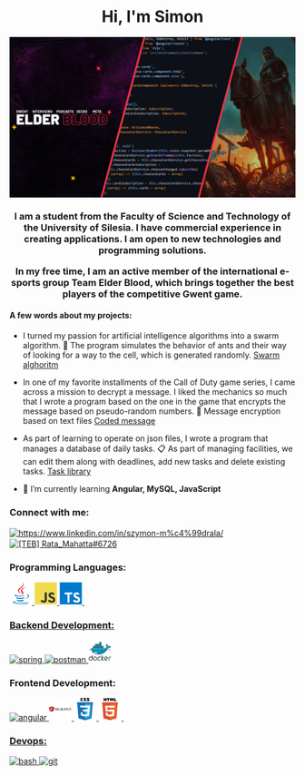 <link href="https://fonts.googleapis.com/css2?family=Raleway&display=swap" rel="stylesheet">

<!-- <style>
    .custom-font {
        font-family: 'Raleway', sans-serif;
    }
</style> -->

<h1 align="center" class="custom-font">Hi, I'm Simon</h1>
<img src="Bez tytułu.jpg" alt="Your Image" style="display: block; margin: 0 auto;">
<h3 align="center" >I am a student from the Faculty of Science and Technology of the University of Silesia. I have commercial experience in creating applications. I am open to new technologies and programming solutions. 
  <p>
    In my free time, I am an active member of the international e-sports group Team Elder Blood, which brings together the best players of the competitive Gwent game.</h3>
    
 <h4> A few words about my projects: </h3>

- I turned my passion for artificial intelligence algorithms into a swarm algorithm.
🐜 The program simulates the behavior of ants and their way of looking for a way to the cell, which is generated randomly. [Swarm alghoritm](https://github.com/Ratamahattaa/SwarmAlgorithm)

- In one of my favorite installments of the Call of Duty game series, I came across a mission to decrypt a message. I liked the mechanics so much that I wrote a program based on the one in the game that encrypts the message based on pseudo-random numbers.
💾 Message encryption based on text files [Coded message](https://github.com/Ratamahattaa/CodedMessage)

- As part of learning to operate on json files, I wrote a program that manages a database of daily tasks.
📋 As part of managing facilities, we can edit them along with deadlines, add new tasks and delete existing tasks. [Task library](https://github.com/Ratamahattaa/Task-library)

- 🌱 I’m currently learning **Angular, MySQL, JavaScript**

<h3 align="left">Connect with me:</h3>
<p align="left">
<a href="[https://linkedin.com/in/https://www.linkedin.com/in/szymon-m%c4%99drala/](https://www.linkedin.com/in/szymon-m%C4%99drala/)" target="blank"><img align="center" src="https://raw.githubusercontent.com/rahuldkjain/github-profile-readme-generator/master/src/images/icons/Social/linked-in-alt.svg" alt="https://www.linkedin.com/in/szymon-m%c4%99drala/" height="30" width="40" /></a>
<a href="rata_mahatta" target="blank"><img align="center" src="https://raw.githubusercontent.com/rahuldkjain/github-profile-readme-generator/master/src/images/icons/Social/discord.svg" alt="[TEB] Rata_Mahatta#6726" height="30" width="40" /></a>
</p>

<h3 align="left">Programming Languages:</h3>
<p align="left"> <a href="https://www.java.com" target="_blank" rel="noreferrer"> <img src="https://raw.githubusercontent.com/devicons/devicon/master/icons/java/java-original.svg" alt="java" width="40" height="40"/> </a> <a href="https://developer.mozilla.org/en-US/docs/Web/JavaScript" target="_blank" rel="noreferrer"> <img src="https://raw.githubusercontent.com/devicons/devicon/master/icons/javascript/javascript-original.svg" alt="javascript" width="40" height="40"/> </a> <a href="https://www.typescriptlang.org/" target="_blank" rel="noreferrer"> <img src="https://raw.githubusercontent.com/devicons/devicon/master/icons/typescript/typescript-original.svg" alt="typescript" width="40" height="40"/> </a> <a href="https://unrealengine.com/" target="_blank" rel="noreferrer"> <img
</p>

<h3 align="left">Backend Development:</h3>
<p align="left"> <a href="https://spring.io/" target="_blank" rel="noreferrer"> <img src="https://www.vectorlogo.zone/logos/springio/springio-icon.svg" alt="spring" width="40" height="40"/> </a>
<a href="https://postman.com" target="_blank" rel="noreferrer"> <img src="https://www.vectorlogo.zone/logos/getpostman/getpostman-icon.svg" alt="postman" width="40" height="40"/> </a>
<a href="https://www.docker.com/" target="_blank" rel="noreferrer"> <img src="https://raw.githubusercontent.com/devicons/devicon/master/icons/docker/docker-original-wordmark.svg" alt="docker" width="40" height="40"/> </a>
</p>
    
<h3 align="left">Frontend Development:</h3>
<p align="left"> <a href="https://angular.io" target="_blank" rel="noreferrer"> <img src="https://angular.io/assets/images/logos/angular/angular.svg" alt="angular" width="40" height="40"/> </a> <a href="https://angular.io" target="_blank" rel="noreferrer"> <img src="https://raw.githubusercontent.com/devicons/devicon/master/icons/angularjs/angularjs-original-wordmark.svg" alt="angularjs" width="40" height="40"/> </a> <a href="https://www.w3schools.com/css/" target="_blank" rel="noreferrer"> <img src="https://raw.githubusercontent.com/devicons/devicon/master/icons/css3/css3-original-wordmark.svg" alt="css3" width="40" height="40"/> </a> <a href="https://www.w3.org/html/" target="_blank" rel="noreferrer"> <img src="https://raw.githubusercontent.com/devicons/devicon/master/icons/html5/html5-original-wordmark.svg" alt="html5" width="40" height="40"/> </a> <a href="https://unrealengine.com/" target="_blank" rel="noreferrer"> <img
</p>
     
<h3 align="left">Devops:</h3>
<p align="left"> <a href="https://www.gnu.org/software/bash/" target="_blank" rel="noreferrer"> <img src="https://www.vectorlogo.zone/logos/gnu_bash/gnu_bash-icon.svg" alt="bash" width="40" height="40"/> </a>
<a href="https://git-scm.com/" target="_blank" rel="noreferrer"> <img src="https://www.vectorlogo.zone/logos/git-scm/git-scm-icon.svg" alt="git" width="40" height="40"/> </a> </p>



